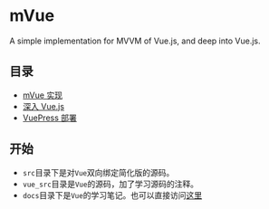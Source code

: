 # mVue
A simple implementation for MVVM of Vue.js, and deep into Vue.js.

## 目录
- [mVue 实现](docs/)
- [深入 Vue.js](docs/deep/)
- [VuePress 部署](docs/vuepress.md)


## 开始

- `src`目录下是对`Vue`双向绑定简化版的源码。
- `vue_src`目录是`Vue`的源码，加了学习源码的注释。
- `docs`目录下是`Vue`的学习笔记。也可以直接访问[这里](https://shipengqi.github.io/mVue)